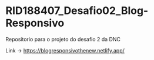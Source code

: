 # RID188407_Desafio02_Blog-Responsivo
Repositorio para o projeto do desafio 2 da DNC

Link -> https://blogresponsivothenew.netlify.app/
